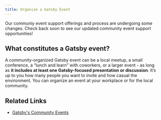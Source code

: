 ```yaml
---
title: Organize a Gatsby Event
---
```


Our communiy event support offerings and process are undergoing some changes. Check back soon to see our updated community event support opportunities!

## What constitutes a Gatsby event?

A community-organized Gatsby event can be a local meetup, a small conference, a “lunch and learn” with coworkers, or a larger event - as long as **it includes at least one Gatsby-focused presentation or discussion**. It’s up to you how many people you want to invite and how casual the environment. You can organize an event at your workplace or for the local community.


## Related Links

- [Gatsby's Community Events](/contributing/events/)
